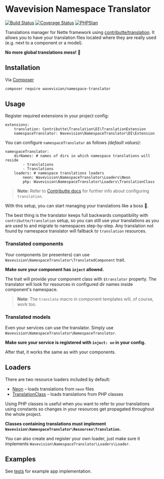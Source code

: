 # Wavevision Namespace Translator

[![Build Status](https://travis-ci.org/wavevision/namespace-translator.svg?branch=master)](https://travis-ci.org/wavevision/namespace-translator)
[![Coverage Status](https://coveralls.io/repos/github/wavevision/namespace-translator/badge.svg?branch=master&service=github)](https://coveralls.io/github/wavevision/namespace-translator?branch=master)
[![PHPStan](https://img.shields.io/badge/style-level%20max-brightgreen.svg?label=phpstan)](https://github.com/phpstan/phpstan)

Translations manager for Nette framework using [contributte/translation](https://github.com/contributte/translation). It allows you
to have your translation files located where they are really used (e.g. next to a component or a model). 

**No more global translations mess!** 💪

## Installation

Via [Composer](https://getcomposer.org)

```bash
composer require wavevision/namespace-translator
```

## Usage

Register required extensions in your project config:

```neon
extensions:
	translation: Contributte\Translation\DI\TranslationExtension
	namespaceTranslator: Wavevision\NamespaceTranslator\DI\Extension
```

You can configure `namespaceTranslator` as follows *(default values)*:

```neon
namespaceTranslator:
    dirNames: # names of dirs in which namespace translations will reside
        - translations
        - Translations
    loaders: # namespace translations loaders
        neon: Wavevision\NamespaceTranslator\Loaders\Neon
        php: Wavevision\NamespaceTranslator\Loaders\TranslationClass
```
> **Note:** Refer to [Contributte docs](https://contributte.org/packages/contributte/translation.html#configuration) 
> for further info about configuring `translation`.

With this setup, you can start managing your translations like a boss 🤵.

The best thing is the translator keeps full backwards compatibility with `contributte/translation` setup, 
so you can still use your translations as you are used to and migrate to namespaces step-by-step.
Any translation not found by namespace translator will fallback to `translation` resources.

### Translated components

Your components (or presenters) can use `Wavevision\NamespaceTranslator\TranslatedComponent` trait.

**Make sure your component has `inject` allowed.**

The trait will provide your component class with `$translator` property. 
The translator will look for resources in configured dir names inside component's namespace.

> **Note**: The `translate` macro in component templates will, of course, work too.

### Translated models

Even your services can use the translator. Simply use `Wavevision\NamespaceTranslator\NamespaceTranslator`.

**Make sure your service is registered with `inject: on` in your config.**

After that, it works the same as with your components.

## Loaders

There are two resource loaders included by default:

- [Neon](./src/NamespaceTranslator/Loaders/Neon.php) – loads translations from `neon` files
- [TranslationClass](./src/NamespaceTranslator/Loaders/TranslationClass.php) – loads translations from PHP classes

Using PHP classes is useful when you want to refer to your translations using constants so changes in your resources get propagated throughout the whole project.

**Classes containing translations must implement `Wavevision\NamespaceTranslator\Resources\Translation`.**

You can also create and register your own loader, just make sure it implements `Wavevision\NamespaceTranslator\Loaders\Loader`.

## Examples

See [tests](./tests/NamespaceTranslatorTests/App) for example app implementation.
